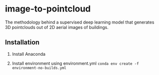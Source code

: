 # image-to-pointcloud
The methodology behind a supervised deep learning model that generates 3D pointclouds out of 2D aerial images of buildings.


## Installation

1. Install Anaconda

2. Install environment using environment.yml
`conda env create -f environment-no-builds.yml`
